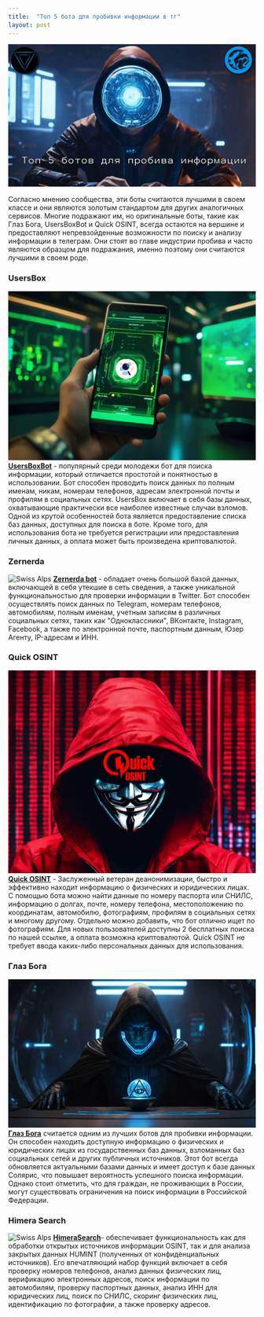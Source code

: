 ```yaml
---
title:  "Топ 5 бота для пробивки информации в тг"
layout: post
---
```


![Swiss Alps](/images/top-5-botov-probiva.webp)

Согласно мнению сообщества, эти боты считаются лучшими в своем классе и они являются золотым стандартом для других аналогичных сервисов. Многие подражают им, но оригинальные боты, такие как Глаз Бога, UsersBoxBot и Quick OSINT, всегда остаются на вершине и предоставляют непревзойденные возможности по поиску и анализу информации в телеграм. Они стоят во главе индустрии пробива и часто являются образцом для подражания, именно поэтому они считаются лучшими в своем роде.



### UsersBox
![Swiss Alps](/images/usersbox.webp)
[**UsersBoxBot**](/usersbox/) - популярный среди молодежи бот для поиска информации, который отличается простотой и понятностью в использовании. Бот способен проводить поиск данных по полным именам, никам, номерам телефонов, адресам электронной почты и профилям в социальных сетях. UsersBox включает в себя базы данных, охватывающие практически все наиболее известные случаи взломов. Одной из крутой особенностей бота является предоставление списка баз данных, доступных для поиска в боте. Кроме того, для использования бота не требуется регистрации или предоставления личных данных, а оплата может быть произведена криптовалютой.

### Zernerda
![Swiss Alps](/images/quick-osin.webp)
[**Zernerda bot**](/zernerda/) - обладает очень большой базой данных, включающей в себя утекшие в сеть сведения, а также уникальной функциональностью для проверки информации в Twitter. Бот способен осуществлять поиск данных по Telegram, номерам телефонов, автомобилям, полным именам, учетным записям в различных социальных сетях, таких как "Одноклассники", ВКонтакте, Instagram, Facebook, а также по электронной почте, паспортным данным, Юзер Агенту, IP-адресам и ИНН.

### Quick OSINT
![Swiss Alps](/images/quick-osint.webp)
[**Quick OSINT**](/quick-osint/) - Заслуженный ветеран деанонимизации, быстро и эффективно находит информацию о физических и юридических лицах. С помощью бота можно найти данные по номеру паспорта или СНИЛС, информацию о долгах, почте, номеру телефона, местоположению по координатам, автомобилю, фотографиям, профилям в социальных сетях и многому другому. Отдельно можно добавить, что бот отлично ищет по фотографиям. Для новых пользователей доступны 2 бесплатных поиска по нашей ссылке, а оплата возможна криптовалютой. Quick OSINT не требует ввода каких-либо персональных данных для использования.

### Глаз Бога
![Swiss Alps](/images/Eye_of_God.webp)
[**Глаз Бога**](https://bit.ly/46hAYBV) считается одним из лучших ботов для пробивки информации. Он способен находить доступную информацию о физических и юридических лицах из государственных баз данных, взломанных баз социальных сетей и других публичных источников. Этот бот всегда обновляется актуальными базами данных и имеет доступ к базе данных Солярис, что повышает вероятность успешного поиска информации. Однако стоит отметить, что для граждан, не проживающих в России, могут существовать ограничения на поиск информации в Российской Федерации.

### Himera Search
![Swiss Alps](/images/quick-osin.webp)
[**HimeraSearch**](/HimeraSearch/)- обеспечивает функциональность как для обработки открытых источников информации OSINT, так и для анализа закрытых данных HUMINT (полученных от конфиденциальных источников). Его впечатляющий набор функций включает в себя проверку номеров телефонов, анализ данных физических лиц, верификацию электронных адресов, поиск информации по автомобилям, проверку паспортных данных, анализ ИНН для юридических лиц, поиск по СНИЛС, скоринг физических лиц, идентификацию по фотографии, а также проверку адресов.

